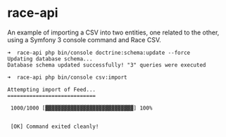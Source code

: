 race-api
==================

An example of importing a CSV into two entities, one related to the other, using
a Symfony 3 console command and Race CSV.

``` language-bash
➜  race-api php bin/console doctrine:schema:update --force
Updating database schema...
Database schema updated successfully! "3" queries were executed

➜  race-api php bin/console csv:import                      

Attempting import of Feed...
============================

 1000/1000 [▓▓▓▓▓▓▓▓▓▓▓▓▓▓▓▓▓▓▓▓▓▓▓▓▓▓▓▓] 100%

                                                                                                                        
 [OK] Command exited cleanly!                                                                                           
                                                                                                                        

```
